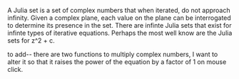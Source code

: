 A Julia set is a set of complex numbers that when iterated, do not approach infinity. Given a complex plane, each value on the plane can be interrogated to determine its presence in the set. There are infinte Julia sets that exist for infinte types of iterative equations. Perhaps the most well know are the Julia sets for z^2 + c. 

to add--
there are two functions to multiply complex numbers, I want to alter it so that it raises the power of the equation by a factor of 1 on mouse click. 
